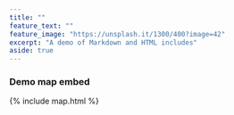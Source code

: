 ```yaml
---
title: ""
feature_text: ""
feature_image: "https://unsplash.it/1300/400?image=42"
excerpt: "A demo of Markdown and HTML includes"
aside: true
---
```

### Demo map embed

{% include map.html %}
